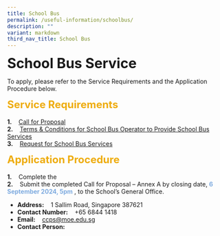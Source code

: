 ```yaml
---
title: School Bus
permalink: /useful-information/schoolbus/
description: ""
variant: markdown
third_nav_title: School Bus
---
```

<b><font size="6">School Bus Service</font></b>
<br>

To apply, please refer to the Service Requirements and the Application Procedure below.

<b><font size="5" color="#eeac0d">Service Requirements</font></b>
<br><br>
<b>1.</b>&nbsp;&nbsp;&nbsp; [Call for Proposal](/files/School%20Canteen%20and%20School%20Bus/Call_for_Proposal.pdf)<br>
<b>2.</b>&nbsp;&nbsp;&nbsp; [Terms &amp; Conditions for School Bus Operator to Provide School Bus Services](/files/School%20Canteen%20and%20School%20Bus/Terms___Conditions_for_School_Bus_Operator_to_Provide_School_Bus_Services.pdf)<br>
<b>3.</b>&nbsp;&nbsp;&nbsp; [Request for School Bus Services](/files/School%20Canteen%20and%20School%20Bus/Request_for_School_Bus_Services.pdf)

<b><font size="5" color="#eeac0d">Application Procedure</font></b>
<br><br>
<b>1.</b>&nbsp;&nbsp;&nbsp; Complete the <br>
<b>2.</b>&nbsp;&nbsp;&nbsp; Submit the completed Call for Proposal – Annex A by closing date, <font color="#7daadf"><b>6 September 2024, 5pm</b></font> , to the School’s General Office.

* <b>Address:</b>&nbsp;&nbsp;&nbsp;  1 Sallim Road, Singapore 387621
* <b>Contact Number:</b>&nbsp;&nbsp;&nbsp;  +65 6844 1418
* <b>Email:</b>&nbsp;&nbsp;&nbsp;  <a href="mailto:ccps@moe.edu.sg"> ccps@moe.edu.sg</a>
* <b>Contact Person:</b>&nbsp;&nbsp;&nbsp;  <a href="mailto:ccps@moe.edu.sg"> </a>